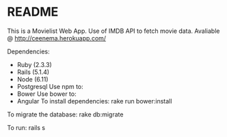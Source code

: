 # README

This is a Movielist Web App.
Use of IMDB API to fetch movie data.
Avaliable @ http://ceenema.herokuapp.com/

Dependencies:

* Ruby  (2.3.3)
* Rails (5.1.4)
* Node (6.11)
* Postgresql
Use npm to:
* Bower
Use bower to:
* Angular
To install dependencies: 
  rake run bower:install

To migrate the database:
  rake db:migrate

To run:
 rails s


